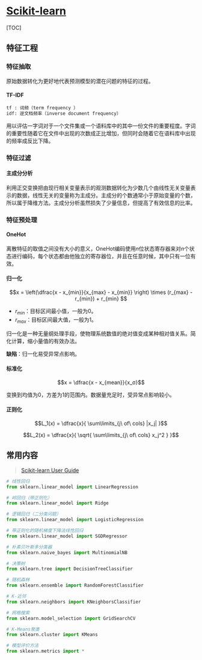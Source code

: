 <link rel="stylesheet" href="https://zhmhbest.gitee.io/hellomathematics/style/index.css">
<script src="https://zhmhbest.gitee.io/hellomathematics/style/index.js"></script>

# [Scikit-learn](../index.html)

[TOC]

## 特征工程

### 特征抽取

原始数据转化为更好地代表预测模型的潜在问题的特征的过程。

#### TF-IDF

```txt
tf : 词频（term frequency ）
idf: 逆文档频率（inverse document frequency）
```

用以评估一字词对于一个文件集或一个语料库中的其中一份文件的重要程度。字词的重要性随着它在文件中出现的次数成正比增加，但同时会随着它在语料库中出现的频率成反比下降。

### 特征过滤

#### 主成分分析

利用正交变换把由现行相关变量表示的观测数据转化为少数几个由线性无关变量表示的数据，线性无关的变量称为主成分。主成分的个数通常小于原始变量的个数，所以属于降维方法。主成分分析虽然损失了少量信息，但提高了有效信息的比率。

### 特征预处理

#### OneHot

离散特征的取值之间没有大小的意义，OneHot编码使用$n$位状态寄存器来对$n$个状态进行编码，每个状态都由他独立的寄存器位，并且在任意时候，其中只有一位有效。

#### 归一化

$$x =
    \left(\dfrac{x - x_{min}}{x_{max} - x_{min}} \right)
    \times
    (r_{max} - r_{min})
    +
    r_{min}
$$

- $r_{min}$：目标区间最小值，一般为$0$。
- $r_{max}$：目标区间最大值，一般为$1$。

归一化是一种无量纲处理手段，使物理系统数值的绝对值变成某种相对值关系。简化计算，缩小量值的有效办法。

**缺陷**：归一化易受异常点影响。

#### 标准化

$$x = \dfrac{x - x_{mean}}{x_σ}$$

变换到均值为0，方差为1的范围内。数据量充足时，受异常点影响较小。

#### 正则化

$$L_1(x) = \dfrac{x}{ \sum\limits_{j\ of\ cols} |x_j| }$$

$$L_2(x) = \dfrac{x}{ \sqrt{ \sum\limits_{j\ of\ cols} x_j^2 } }$$

## 常用内容

>[Scikit-learn User Guide](https://scikit-learn.org/stable/user_guide.html)

```py
# 线性回归
from sklearn.linear_model import LinearRegression

# 岭回归（带正则化）
from sklearn.linear_model import Ridge

# 逻辑回归（二分类问题）
from sklearn.linear_model import LogisticRegression

# 带正则化的随机梯度下降法线性回归
from sklearn.linear_model import SGDRegressor

# 朴素贝叶斯多分类器
from sklearn.naive_bayes import MultinomialNB

# 决策树
from sklearn.tree import DecisionTreeClassifier

# 随机森林
from sklearn.ensemble import RandomForestClassifier

# K-近邻
from sklearn.neighbors import KNeighborsClassifier

# 网格搜索
from sklearn.model_selection import GridSearchCV

# K-Means聚类
from sklearn.cluster import KMeans

# 模型评价方法
from sklearn.metrics import *
```
